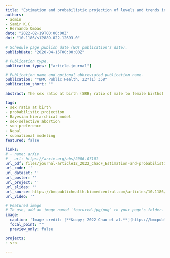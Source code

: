 ```yaml
---
title: "Estimation and probabilistic projection of levels and trends in the sex ratio at birth in seven provinces of Nepal from 1980 to 2050: a Bayesian modeling approach"
authors:
- admin
- Samir K.C.
- Hernando Ombao
date: "2022-02-19T00:00:00Z"
doi: "10.1186/s12889-022-12693-0"

# Schedule page publish date (NOT publication's date).
publishDate: "2020-04-15T00:00:00Z"

# Publication type.
publication_types: ["article-journal"]

# Publication name and optional abbreviated publication name.
publication: "*BMC Public Health, 22*(1) 358"
publication_short: ""

abstract: The sex ratio at birth (SRB; ratio of male to female births) in Nepal has been reported around the normal level on the national level. However, the national SRB could mask the disparity within the country. Given the demographic and cultural heterogeneities in Nepal, it is crucial to model Nepal SRB on the subnational level. Prior studies on subnational SRB in Nepal are mostly based on reporting observed values from surveys and census, and no study has provided probabilistic projections. We aim to estimate and project SRB for the seven provinces of Nepal from 1980 to 2050 using a Bayesian modeling approach. We compiled an extensive database on provincial SRB of Nepal, consisting 2001, 2006, 2011, and 2016 Nepal Demographic and Health Surveys and 2011 Census. We adopted a Bayesian hierarchical time series model to estimate and project the provincial SRB, with a focus on modelling the potential SRB imbalance. In 2016, the highest SRB is estimated in Province 5 (*Lumbini Pradesh*) at 1.102, corresponding to 110.2 male births per 100 female births, with a 95% credible interval (1.044, 1.127) and the lowest SRB is in Province 2 at 1.053 (1.035, 1.109). The SRB imbalance probabilities in all provinces are generally low and vary from 16% in Province 2 to 81% in Province 5 (*Lumbini Pradesh*). SRB imbalances are estimated to have begun at the earliest in 2001 in Province 5 (*Lumbini Pradesh*) with a 95% credible interval (1992, 2022) and the latest in 2017 (1998, 2040) in Province 2. We project SRB in all provinces to begin converging back to the national baseline in the mid-2030s. By 2050, the SRBs in all provinces are projected to be around the SRB baseline level. Our findings imply that the majority of provinces in Nepal have low risks of SRB imbalance for the period 1980–2016. However, we identify a few provinces with higher probabilities of having SRB inflation. The projected SRB is an important illustration of potential future prenatal sex discrimination and shows the need to monitor SRB in provinces with higher possibilities of SRB imbalance.

tags:
- sex ratio at birth
- probabilistic projection
- Bayesian hierarchical model
- sex-selective abortion
- son preference
- Nepal
- subnational modeling
featured: false

links:
# - name: arXiv
#   url: https://arxiv.org/abs/2006.07101
url_pdf: files/journal-article12_2022_ChaoF_Estimation-and-probabilistic-projection-of-sex-ratio-at-birth-by-Nepal-province-1980-2050.pdf
url_code: ''
url_dataset: ''
url_poster: ''
url_project: ''
url_slides: ''
url_source: https://bmcpublichealth.biomedcentral.com/articles/10.1186/s12889-022-12693-0
url_video: ''

# Featured image
# To use, add an image named `featured.jpg/png` to your page's folder. 
image:
  caption: 'Image credit: [**&copy; 2022 Chao et al.**](https://bmcpublichealth.biomedcentral.com/articles/10.1186/s12889-022-12693-0/figures/5)'
  focal_point: ""
  preview_only: false

projects:
- srb

---
```

<div data-badge-details="right" data-badge-type="medium-donut" data-doi="10.1186/s12889-022-12693-0" data-hide-no-mentions="true" class="altmetric-embed"></div>
